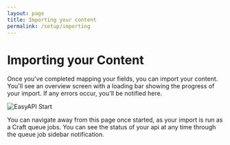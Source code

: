 ```yaml
---
layout: page
title: Importing your content
permalink: /setup/importing
---
```

# Importing your Content

Once you've completed mapping your fields, you can import your content. You'll see an overview screen with a loading bar showing the progress of your import. If any errors occur, you'll be notified here.

![EasyAPI Start](../screenshots/easyapi-start.png)

You can navigate away from this page once started, as your import is run as a Craft queue jobs. You can see the status of your api at any time through the queue job sidebar notification.
